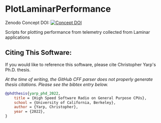 # PlotLaminarPerformance
Zenodo Concept DOI: [![Concept DOI](https://zenodo.org/badge/DOI/10.5281/zenodo.6526278.svg)](https://doi.org/10.5281/zenodo.6526278)

Scripts for plotting performance from telemetry collected from Laminar applications

## Citing This Software:
If you would like to reference this software, please cite Christopher Yarp's Ph.D. thesis.

*At the time of writing, the GitHub CFF parser does not properly generate thesis citations.  Please see the bibtex entry below.*

```bibtex
@phdthesis{yarp_phd_2022,
	title = {High Speed Software Radio on General Purpose CPUs},
	school = {University of California, Berkeley},
	author = {Yarp, Christopher},
	year = {2022},
}
```
